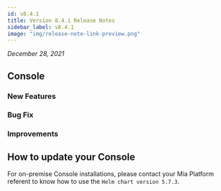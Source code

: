 ```yaml
---
id: v8.4.1
title: Version 8.4.1 Release Notes
sidebar_label: v8.4.1
image: "img/release-note-link-preview.png"
---
```


_December 28, 2021_

## Console

### New Features



### Bug Fix



### Improvements



## How to update your Console

For on-premise Console installations, please contact your Mia Platform referent to know how to use the `Helm chart version 5.7.3`.
